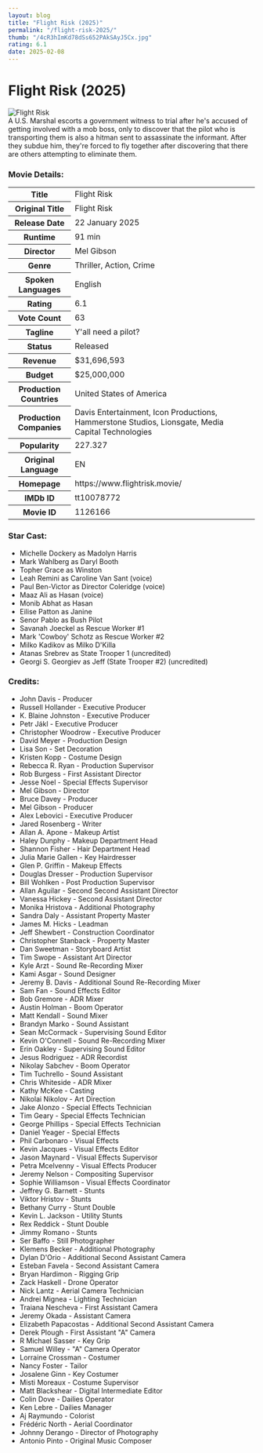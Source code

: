 ```yaml
---
layout: blog
title: "Flight Risk (2025)"
permalink: "/flight-risk-2025/"
thumb: "/4cR3hImKd78dSs652PAkSAyJ5Cx.jpg"
rating: 6.1
date: 2025-02-08
---
```

<h1 class="title">Flight Risk (2025)</h1><div class="poster"><img src="{{ site.imglink }}/4cR3hImKd78dSs652PAkSAyJ5Cx.jpg" alt="Flight Risk" class="img-fluid rounded"/></div><div class="plot">A U.S. Marshal escorts a government witness to trial after he's accused of getting involved with a mob boss, only to discover that the pilot who is transporting them is also a hitman sent to assassinate the informant. After they subdue him, they're forced to fly together after discovering that there are others attempting to eliminate them.</div><h3>Movie Details:</h3><table class="table table-bordered details"><tr><th>Title</th><td>Flight Risk</td></tr><tr><th>Original Title</th><td>Flight Risk</td></tr><tr><th>Release Date</th><td>22 January 2025</td></tr><tr><th>Runtime</th><td>91 min</td></tr><tr><th>Director</th><td>Mel Gibson</td></tr><tr><th>Genre</th><td>Thriller, Action, Crime</td></tr><tr><th>Spoken Languages</th><td>English</td></tr><tr><th>Rating</th><td>6.1</td></tr><tr><th>Vote Count</th><td>63</td></tr><tr><th>Tagline</th><td>Y'all need a pilot?</td></tr><tr><th>Status</th><td>Released</td></tr><tr><th>Revenue</th><td>$31,696,593</td></tr><tr><th>Budget</th><td>$25,000,000</td></tr><tr><th>Production Countries</th><td>United States of America</td></tr><tr><th>Production Companies</th><td>Davis Entertainment, Icon Productions, Hammerstone Studios, Lionsgate, Media Capital Technologies</td></tr><tr><th>Popularity</th><td>227.327</td></tr><tr><th>Original Language</th><td>EN</td></tr><tr><th>Homepage</th><td> https://www.flightrisk.movie/  </td></tr><tr><th>IMDb ID</th><td>tt10078772</td></tr><tr><th>Movie ID</th><td>1126166</td></tr></table><h3>Star Cast:</h3><ul class="list-group cast"><li>Michelle Dockery as Madolyn Harris</li><li>Mark Wahlberg as Daryl Booth</li><li>Topher Grace as Winston</li><li>Leah Remini as Caroline Van Sant (voice)</li><li>Paul Ben-Victor as Director Coleridge (voice)</li><li>Maaz Ali as Hasan (voice)</li><li>Monib Abhat as Hasan</li><li>Eilise Patton as Janine</li><li>Senor Pablo as Bush Pilot</li><li>Savanah Joeckel as Rescue Worker #1</li><li>Mark 'Cowboy' Schotz as Rescue Worker #2</li><li>Milko Kadikov as Milko D'Killa</li><li>Atanas Srebrev as State Trooper 1 (uncredited)</li><li>Georgi S. Georgiev as Jeff (State Trooper #2) (uncredited)</li></ul><h3>Credits:</h3><ul class="list-group crew"><li>John Davis - Producer</li><li>Russell Hollander - Executive Producer</li><li>K. Blaine Johnston - Executive Producer</li><li>Petr Jákl - Executive Producer</li><li>Christopher Woodrow - Executive Producer</li><li>David Meyer - Production Design</li><li>Lisa Son - Set Decoration</li><li>Kristen Kopp - Costume Design</li><li>Rebecca R. Ryan - Production Supervisor</li><li>Rob Burgess - First Assistant Director</li><li>Jesse Noel - Special Effects Supervisor</li><li>Mel Gibson - Director</li><li>Bruce Davey - Producer</li><li>Mel Gibson - Producer</li><li>Alex Lebovici - Executive Producer</li><li>Jared Rosenberg - Writer</li><li>Allan A. Apone - Makeup Artist</li><li>Haley Dunphy - Makeup Department Head</li><li>Shannon Fisher - Hair Department Head</li><li>Julia Marie Gallen - Key Hairdresser</li><li>Glen P. Griffin - Makeup Effects</li><li>Douglas Dresser - Production Supervisor</li><li>Bill Wohlken - Post Production Supervisor</li><li>Allan Aguilar - Second Second Assistant Director</li><li>Vanessa Hickey - Second Assistant Director</li><li>Monika Hristova - Additional Photography</li><li>Sandra Daly - Assistant Property Master</li><li>James M. Hicks - Leadman</li><li>Jeff Shewbert - Construction Coordinator</li><li>Christopher Stanback - Property Master</li><li>Dan Sweetman - Storyboard Artist</li><li>Tim Swope - Assistant Art Director</li><li>Kyle Arzt - Sound Re-Recording Mixer</li><li>Kami Asgar - Sound Designer</li><li>Jeremy B. Davis - Additional Sound Re-Recording Mixer</li><li>Sam Fan - Sound Effects Editor</li><li>Bob Gremore - ADR Mixer</li><li>Austin Holman - Boom Operator</li><li>Matt Kendall - Sound Mixer</li><li>Brandyn Marko - Sound Assistant</li><li>Sean McCormack - Supervising Sound Editor</li><li>Kevin O'Connell - Sound Re-Recording Mixer</li><li>Erin Oakley - Supervising Sound Editor</li><li>Jesus Rodriguez - ADR Recordist</li><li>Nikolay Sabchev - Boom Operator</li><li>Tim Tuchrello - Sound Assistant</li><li>Chris Whiteside - ADR Mixer</li><li>Kathy McKee - Casting</li><li>Nikolai Nikolov - Art Direction</li><li>Jake Alonzo - Special Effects Technician</li><li>Tim Geary - Special Effects Technician</li><li>George Phillips - Special Effects Technician</li><li>Daniel Yeager - Special Effects</li><li>Phil Carbonaro - Visual Effects</li><li>Kevin Jacques - Visual Effects Editor</li><li>Jason Maynard - Visual Effects Supervisor</li><li>Petra Mcelvenny - Visual Effects Producer</li><li>Jeremy Nelson - Compositing Supervisor</li><li>Sophie Williamson - Visual Effects Coordinator</li><li>Jeffrey G. Barnett - Stunts</li><li>Viktor Hristov - Stunts</li><li>Bethany Curry - Stunt Double</li><li>Kevin L. Jackson - Utility Stunts</li><li>Rex Reddick - Stunt Double</li><li>Jimmy Romano - Stunts</li><li>Ser Baffo - Still Photographer</li><li>Klemens Becker - Additional Photography</li><li>Dylan D'Orio - Additional Second Assistant Camera</li><li>Esteban Favela - Second Assistant Camera</li><li>Bryan Hardimon - Rigging Grip</li><li>Zack Haskell - Drone Operator</li><li>Nick Lantz - Aerial Camera Technician</li><li>Andrei Mignea - Lighting Technician</li><li>Traiana Nescheva - First Assistant Camera</li><li>Jeremy Okada - Assistant Camera</li><li>Elizabeth Papacostas - Additional Second Assistant Camera</li><li>Derek Plough - First Assistant "A" Camera</li><li>R Michael Sasser - Key Grip</li><li>Samuel Willey - "A" Camera Operator</li><li>Lorraine Crossman - Costumer</li><li>Nancy Foster - Tailor</li><li>Josalene Ginn - Key Costumer</li><li>Misti Moreaux - Costume Supervisor</li><li>Matt Blackshear - Digital Intermediate Editor</li><li>Colin Dove - Dailies Operator</li><li>Ken Lebre - Dailies Manager</li><li>Aj Raymundo - Colorist</li><li>Frédéric North - Aerial Coordinator</li><li>Johnny Derango - Director of Photography</li><li>Antonio Pinto - Original Music Composer</li></ul>